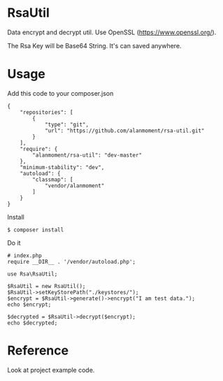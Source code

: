 # RsaUtil

Data encrypt and decrypt util. Use OpenSSL (https://www.openssl.org/).

The Rsa Key will be Base64 String. It's can saved anywhere.

# Usage

Add this code to your composer.json

	{
	    "repositories": [
	        {
	            "type": "git",
	            "url": "https://github.com/alanmoment/rsa-util.git"
	        }
	    ],
	    "require": {
	        "alanmoment/rsa-util": "dev-master"
	    },
	    "minimum-stability": "dev",
		"autoload": {
	        "classmap": [
	            "vendor/alanmoment"
	        ]
	    }    
	}

Install

	$ composer install

Do it

	# index.php
	require __DIR__ . '/vendor/autoload.php';

	use Rsa\RsaUtil;

	$RsaUtil = new RsaUtil();
	$RsaUtil->setKeyStorePath("./keystores/");
	$encrypt = $RsaUtil->generate()->encrypt("I am test data.");
	echo $encrypt;

	$decrypted = $RsaUtil->decrypt($encrypt);
	echo $decrypted;

# Reference

Look at project example code.
